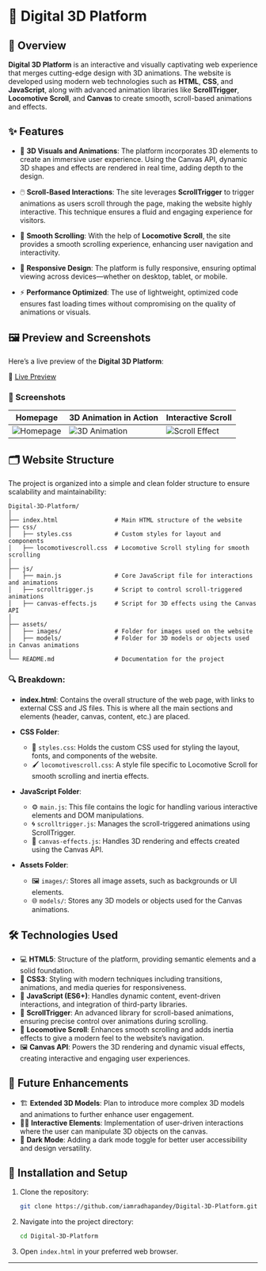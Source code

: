 
# 🚀 Digital 3D Platform

## 🌟 Overview

**Digital 3D Platform** is an interactive and visually captivating web experience that merges cutting-edge design with 3D animations. The website is developed using modern web technologies such as **HTML**, **CSS**, and **JavaScript**, along with advanced animation libraries like **ScrollTrigger**, **Locomotive Scroll**, and **Canvas** to create smooth, scroll-based animations and effects.

## ✨ Features

- 🎨 **3D Visuals and Animations**: The platform incorporates 3D elements to create an immersive user experience. Using the Canvas API, dynamic 3D shapes and effects are rendered in real time, adding depth to the design.
  
- 🖱️ **Scroll-Based Interactions**: The site leverages **ScrollTrigger** to trigger animations as users scroll through the page, making the website highly interactive. This technique ensures a fluid and engaging experience for visitors.

- 🎡 **Smooth Scrolling**: With the help of **Locomotive Scroll**, the site provides a smooth scrolling experience, enhancing user navigation and interactivity.

- 📱 **Responsive Design**: The platform is fully responsive, ensuring optimal viewing across devices—whether on desktop, tablet, or mobile.

- ⚡ **Performance Optimized**: The use of lightweight, optimized code ensures fast loading times without compromising on the quality of animations or visuals.

## 🖼️ Preview and Screenshots

Here’s a live preview of the **Digital 3D Platform**:

🔗 [Live Preview](https://iamradhapandey.github.io/Digital-3D-Platfrom/)

### 📸 Screenshots

| Homepage | 3D Animation in Action | Interactive Scroll |
| --- | --- | --- |
| ![Homepage](https://via.placeholder.com/300x200) | ![3D Animation](https://via.placeholder.com/300x200) | ![Scroll Effect](https://via.placeholder.com/300x200) |


## 🗂️ Website Structure

The project is organized into a simple and clean folder structure to ensure scalability and maintainability:

```
Digital-3D-Platform/
│
├── index.html                # Main HTML structure of the website
├── css/
│   ├── styles.css            # Custom styles for layout and components
│   ├── locomotivescroll.css  # Locomotive Scroll styling for smooth scrolling
│
├── js/
│   ├── main.js               # Core JavaScript file for interactions and animations
│   ├── scrolltrigger.js      # Script to control scroll-triggered animations
│   ├── canvas-effects.js     # Script for 3D effects using the Canvas API
│
├── assets/
│   ├── images/               # Folder for images used on the website
│   ├── models/               # Folder for 3D models or objects used in Canvas animations
│
└── README.md                 # Documentation for the project
```

### 🔍 Breakdown:

- **index.html**: Contains the overall structure of the web page, with links to external CSS and JS files. This is where all the main sections and elements (header, canvas, content, etc.) are placed.
  
- **CSS Folder**: 
  - 🎨 `styles.css`: Holds the custom CSS used for styling the layout, fonts, and components of the website.
  - 🖌️ `locomotivescroll.css`: A style file specific to Locomotive Scroll for smooth scrolling and inertia effects.

- **JavaScript Folder**:
  - ⚙️ `main.js`: This file contains the logic for handling various interactive elements and DOM manipulations.
  - 🌀 `scrolltrigger.js`: Manages the scroll-triggered animations using ScrollTrigger.
  - 🎥 `canvas-effects.js`: Handles 3D rendering and effects created using the Canvas API.

- **Assets Folder**:
  - 🖼️ `images/`: Stores all image assets, such as backgrounds or UI elements.
  - 🌐 `models/`: Stores any 3D models or objects used for the Canvas animations.

## 🛠️ Technologies Used

- 💻 **HTML5**: Structure of the platform, providing semantic elements and a solid foundation.
- 🎨 **CSS3**: Styling with modern techniques including transitions, animations, and media queries for responsiveness.
- 🚀 **JavaScript (ES6+)**: Handles dynamic content, event-driven interactions, and integration of third-party libraries.
- 🎢 **ScrollTrigger**: An advanced library for scroll-based animations, ensuring precise control over animations during scrolling.
- 🧭 **Locomotive Scroll**: Enhances smooth scrolling and adds inertia effects to give a modern feel to the website’s navigation.
- 🖼️ **Canvas API**: Powers the 3D rendering and dynamic visual effects, creating interactive and engaging user experiences.

## 🔮 Future Enhancements

- 🏗️ **Extended 3D Models**: Plan to introduce more complex 3D models and animations to further enhance user engagement.
- 🧑‍💻 **Interactive Elements**: Implementation of user-driven interactions where the user can manipulate 3D objects on the canvas.
- 🌙 **Dark Mode**: Adding a dark mode toggle for better user accessibility and design versatility.

## 🚀 Installation and Setup

1. Clone the repository:
   ```bash
   git clone https://github.com/iamradhapandey/Digital-3D-Platform.git
   ```
2. Navigate into the project directory:
   ```bash
   cd Digital-3D-Platform
   ```
3. Open `index.html` in your preferred web browser.

---

